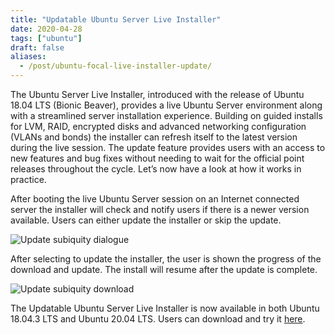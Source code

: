 ```yaml
---
title: "Updatable Ubuntu Server Live Installer"
date: 2020-04-28
tags: ["ubuntu"]
draft: false
aliases:
  - /post/ubuntu-focal-live-installer-update/
---
```


The Ubuntu Server Live Installer, introduced with the release of Ubuntu 18.04 LTS (Bionic Beaver), provides a live Ubuntu Server environment along with a streamlined server installation experience. Building on guided installs for LVM, RAID, encrypted disks and advanced networking configuration (VLANs and bonds) the installer can refresh itself to the latest version during the live session. The update feature provides users with an access to new features and bug fixes without needing to wait for the official point releases throughout the cycle. Let’s now have a look at how it works in practice.

After booting the live Ubuntu Server session on an Internet connected server the installer will check and notify users if there is a newer version available. Users can either update the installer or skip the update.

![Update subiquity dialogue](/img/ubuntu/subiquity-update.png#center)

After selecting to update the installer, the user is shown the progress of the download and update. The install will resume after the update is complete.

![Update subiquity download](/img/ubuntu/subiquity-update-download.png#center)

The Updatable Ubuntu Server Live Installer is now available in both Ubuntu 18.04.3 LTS and Ubuntu 20.04 LTS. Users can download and try it [here](https://ubuntu.com/download/server).
